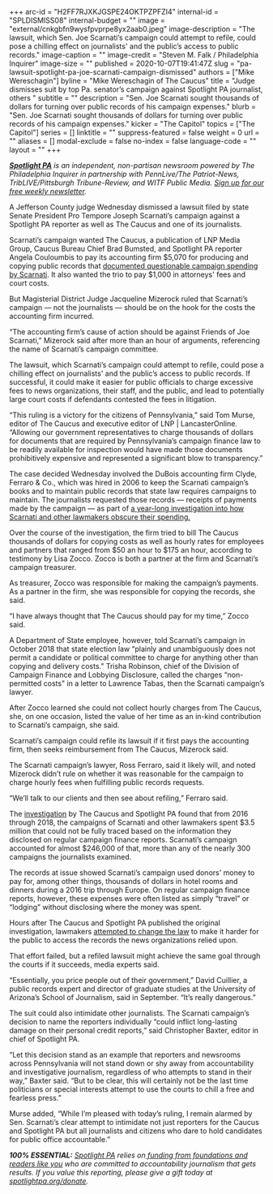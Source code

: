 +++
arc-id = "H2FF7RJXKJGSPE24OKTPZPFZI4"
internal-id = "SPLDISMISS08"
internal-budget = ""
image = "external/cnkgbfn9wysfpvprpe8yx2aab0.jpeg"
image-description = "The lawsuit, which Sen. Joe Scarnati’s campaign could attempt to refile, could pose a chilling effect on journalists' and the public’s access to public records."
image-caption = ""
image-credit = "Steven M. Falk / Philadelphia Inquirer"
image-size = ""
published = 2020-10-07T19:41:47Z
slug = "pa-lawsuit-spotlight-pa-joe-scarnati-campaign-dismissed"
authors = ["Mike Wereschagin"]
byline = "Mike Wereschagin of The Caucus"
title = "Judge dismisses suit by top Pa. senator’s campaign against Spotlight PA journalist, others "
subtitle = ""
description = "Sen. Joe Scarnati sought thousands of dollars for turning over public records of his campaign expenses."
blurb = "Sen. Joe Scarnati sought thousands of dollars for turning over public records of his campaign expenses."
kicker = "The Capitol"
topics = ["The Capitol"]
series = []
linktitle = ""
suppress-featured = false
weight = 0
url = ""
aliases = []
modal-exclude = false
no-index = false
language-code = ""
layout = ""
+++

<a href="https://www.spotlightpa.org/"><i><b>Spotlight PA</b></i></a><i> is an independent, non-partisan newsroom powered by The Philadelphia Inquirer in partnership with PennLive/The Patriot-News, TribLIVE/Pittsburgh Tribune-Review, and WITF Public Media. </i><a href="https://www.spotlightpa.org/newsletters"><i>Sign up for our free weekly newsletter</i></a><i>.</i>

A Jefferson County judge Wednesday dismissed a lawsuit filed by state Senate President Pro Tempore Joseph Scarnati’s campaign against a Spotlight PA reporter as well as The Caucus and one of its journalists.

Scarnati’s campaign wanted The Caucus, a publication of LNP Media Group, Caucus Bureau Chief Brad Bumsted, and Spotlight PA reporter Angela Couloumbis to pay its accounting firm $5,070 for producing and copying public records that <a href="https://www.spotlightpa.org/news/2020/09/pa-joseph-scarnati-lawsuit-campaign-spending-spotlight-pa-the-caucus/">documented questionable campaign spending by Scarnati</a>. It also wanted the trio to pay $1,000 in attorneys' fees and court costs.

But Magisterial District Judge Jacqueline Mizerock ruled that Scarnati’s campaign — not the journalists — should be on the hook for the costs the accounting firm incurred.

“The accounting firm’s cause of action should be against Friends of Joe Scarnati,” Mizerock said after more than an hour of arguments, referencing the name of Scarnati’s campaign committee.

The lawsuit, which Scarnati’s campaign could attempt to refile, could pose a chilling effect on journalists' and the public’s access to public records. If successful, it could make it easier for public officials to charge excessive fees to news organizations, their staff, and the public, and lead to potentially large court costs if defendants contested the fees in litigation.

<script src="https://www.spotlightpa.org/embed.js" async></script><div data-spl-embed-version="1" data-spl-src="https://www.spotlightpa.org/embeds/newsletter/"></div>

“This ruling is a victory for the citizens of Pennsylvania,” said Tom Murse, editor of The Caucus and executive editor of LNP | LancasterOnline. “Allowing our government representatives to charge thousands of dollars for documents that are required by Pennsylvania’s campaign finance law to be readily available for inspection would have made those documents prohibitively expensive and represented a significant blow to transparency.”

The case decided Wednesday involved the DuBois accounting firm Clyde, Ferraro &amp; Co., which was hired in 2006 to keep the Scarnati campaign’s books and to maintain public records that state law requires campaigns to maintain. The journalists requested those records — receipts of payments made by the campaign — as part of <a href="https://www.spotlightpa.org/series/campaign-finance-2019/" target=_blank>a year-long investigation into how Scarnati and other lawmakers obscure their spending.</a>

Over the course of the investigation, the firm tried to bill The Caucus thousands of dollars for copying costs as well as hourly rates for employees and partners that ranged from $50 an hour to $175 an hour, according to testimony by Lisa Zocco. Zocco is both a partner at the firm and Scarnati’s campaign treasurer.

As treasurer, Zocco was responsible for making the campaign’s payments. As a partner in the firm, she was responsible for copying the records, she said.

“I have always thought that The Caucus should pay for my time,” Zocco said.

A Department of State employee, however, told Scarnati’s campaign in October 2018 that state election law “plainly and unambiguously does not permit a candidate or political committee to charge for anything other than copying and delivery costs." Trisha Robinson, chief of the Division of Campaign Finance and Lobbying Disclosure, called the charges “non-permitted costs" in a letter to Lawrence Tabas, then the Scarnati campaign’s lawyer.

After Zocco learned she could not collect hourly charges from The Caucus, she, on one occasion, listed the value of her time as an in-kind contribution to Scarnati’s campaign, she said.

Scarnati’s campaign could refile its lawsuit if it first pays the accounting firm, then seeks reimbursement from The Caucus, Mizerock said.

The Scarnati campaign’s lawyer, Ross Ferraro, said it likely will, and noted Mizerock didn’t rule on whether it was reasonable for the campaign to charge hourly fees when fulfilling public records requests.

“We’ll talk to our clients and then see about refiling,” Ferraro said.

The <a href="https://www.spotlightpa.org/news/2019/10/lavish-dinners-sports-tickets-and-nearly-3.5-million-other-expenses-by-pa.-lawmakers-youve-never-seen/">investigation</a> by The Caucus and Spotlight PA found that from 2016 through 2018, the campaigns of Scarnati and other lawmakers spent $3.5 million that could not be fully traced based on the information they disclosed on regular campaign finance reports. Scarnati’s campaign accounted for almost $246,000 of that, more than any of the nearly 300 campaigns the journalists examined.

The records at issue showed Scarnati’s campaign used donors' money to pay for, among other things, thousands of dollars in hotel rooms and dinners during a 2016 trip through Europe. On regular campaign finance reports, however, these expenses were often listed as simply “travel” or “lodging” without disclosing where the money was spent.

<script src="https://www.spotlightpa.org/embed.js" async></script><div data-spl-embed-version="1" data-spl-src="https://www.spotlightpa.org/embeds/donate/?teaser_text=Spotlight%20PA%20provides%20essential%2C%20public-service%20journalism%20thanks%20to%20readers%20like%20you.%20Help%20us%20continue%20to%20follow%20the%20money%20and%20hold%20officials%20to%20account."></div>

Hours after The Caucus and Spotlight PA published the original investigation, lawmakers <a href="https://www.spotlightpa.org/news/2019/10/lawmakers-quietly-tucked-a-new-provision-into-a-bill-that-would-reduce-oversight/">attempted to change the law</a> to make it harder for the public to access the records the news organizations relied upon.

That effort failed, but a refiled lawsuit might achieve the same goal through the courts if it succeeds, media experts said.

“Essentially, you price people out of their government,” David Cuillier, a public records expert and director of graduate studies at the University of Arizona’s School of Journalism, said in September. “It’s really dangerous.”

The suit could also intimidate other journalists. The Scarnati campaign’s decision to name the reporters individually “could inflict long-lasting damage on their personal credit reports,” said Christopher Baxter, editor in chief of Spotlight PA.

“Let this decision stand as an example that reporters and newsrooms across Pennsylvania will not stand down or shy away from accountability and investigative journalism, regardless of who attempts to stand in their way,” Baxter said. “But to be clear, this will certainly not be the last time politicians or special interests attempt to use the courts to chill a free and fearless press.”

Murse added, “While I’m pleased with today’s ruling, I remain alarmed by Sen. Scarnati’s clear attempt to intimidate not just reporters for the Caucus and Spotlight PA but all journalists and citizens who dare to hold candidates for public office accountable.”

<i><b>100% ESSENTIAL:</b></i><i> </i><a href="https://www.spotlightpa.org/"><i>Spotlight PA</i></a><i> relies on</i><a href="https://www.spotlightpa.org/support"><i> funding from foundations and readers like you</i></a><i> who are committed to accountability journalism that gets results. If you value this reporting, please give a gift today at </i><a href="https://www.spotlightpa.org/donate"><i>spotlightpa.org/donate</i></a><i>.</i>
